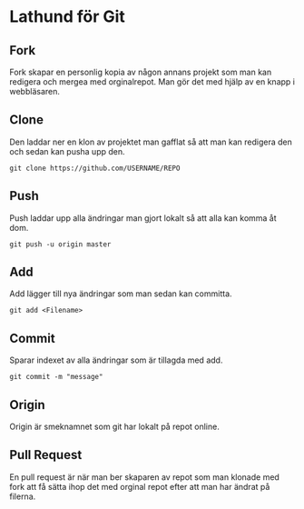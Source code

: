 # Lathund för Git

## Fork
Fork skapar en personlig kopia av någon annans projekt som man kan redigera och mergea med orginalrepot. Man gör det med hjälp av en knapp i webbläsaren.

## Clone
Den laddar ner en klon av projektet man gafflat så att man kan redigera den och sedan kan pusha upp den.
```
git clone https://github.com/USERNAME/REPO
```

## Push
Push laddar upp alla ändringar man gjort lokalt så att alla kan komma åt dom.
```
git push -u origin master
```

## Add
Add lägger till nya ändringar som man sedan kan committa.
```
git add <Filename>
```

## Commit
Sparar indexet av alla ändringar som är tillagda med add.
```
git commit -m "message"
``` 

## Origin
Origin är smeknamnet som git har lokalt på repot online.

## Pull Request
En pull request är när man ber skaparen av repot som man klonade med fork att få sätta ihop det med orginal repot efter att man har ändrat på filerna.